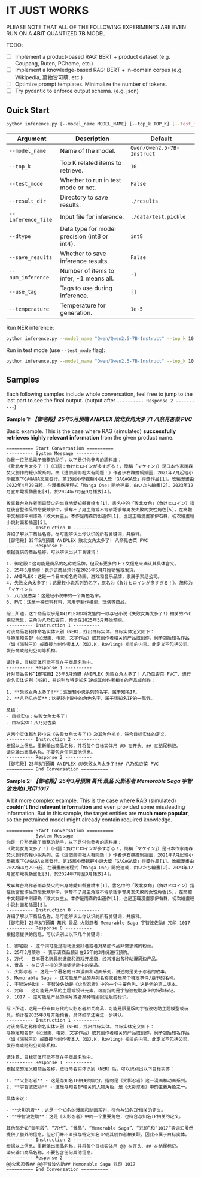 # IT JUST WORKS

PLEASE NOTE THAT ALL OF THE FOLLOWING EXPERIMENTS ARE EVEN RUN ON A **4BIT** QUANTIZED **7B** MODEL.

TODO:
- [ ] Implement a product-based RAG: BERT + product dataset (e.g. Coupang, Ruten, PChome, etc.)
- [ ] Implement a knowledge-based RAG: BERT + in-domain corpus (e.g. Wikipedia, 萬物皆可萌, etc.)
- [ ] Optimize prompt templates. Minimalize the number of tokens.
- [ ] Try pydantic to enforce output schema. (e.g. json)

## Quick Start

```bash
python inference.py [--model_name MODEL_NAME] [--top_k TOP_K] [--test_mode] [--result_dir RESULT_DIR] [--inference_file INFERENCE_FILE] [--dtype {int8,int4}] [--save_results] [--num_inference NUM_INFERENCE] [--use_tag [USE_TAG [USE_TAG ...]]] [--temperature TEMPERATURE]
```

| Argument         | Description                                                   | Default                        |
|------------------|---------------------------------------------------------------|--------------------------------|
| `--model_name`   | Name of the model.                                            | `Qwen/Qwen2.5-7B-Instruct`     |
| `--top_k`        | Top K related items to retrieve.                              | `10`                           |
| `--test_mode`    | Whether to run in test mode or not.                           | `False`                        |
| `--result_dir`   | Directory to save results.                                    | `./results`                    |
| `--inference_file`| Input file for inference.                                    | `./data/test.pickle`           |
| `--dtype`        | Data type for model precision (int8 or int4).                 | `int8`                         |
| `--save_results` | Whether to save inference results.                            | `False`                        |
| `--num_inference`| Number of items to infer, -1 means all.                       | `-1`                           |
| `--use_tag`      | Tags to use during inference.                                 | `[]`                           |
| `--temperature`  | Temperature for generation.                                   | `1e-5`                         |

Run NER inference:
```bash
python inference.py --model_name "Qwen/Qwen2.5-7B-Instruct" --top_k 10 --result_dir ./results --inference_file ./data/test.pickle --dtype int4 --save_results --num_inference -1 --use_tag "品牌"
```

Run in test mode (use `--test_mode` flag):
```bash
python inference.py --model_name "Qwen/Qwen2.5-7B-Instruct" --top_k 10 --result_dir ./results --inference_file ./data/test.pickle --dtype int4 --save_results True --num_inference -1 --use_tag "品牌" --test_mode
```

## Samples

Each following samples include whole conversation, feel free to jump to the last part to see the final output. (output after `---------- Response 2 ----------`)

**Sample 1: *【御宅殿】25年5月預購 ANIPLEX 敗北女角太多了! 八奈見杏菜 PVC***

Basic example. This is the case where RAG (simulated) **successfully retrieves highly relevant information** from the given product name.

```
========== Start Conversation ==========
---------- System Message ----------
你是一位熟悉電子商務的助手，以下是供你參考的語料庫：
《敗北女角太多了！》（日語：負けヒロインが多すぎる！，簡稱「マケイン」）是日本作家雨森焚火創作的輕小說系列，由《這個美術社大有問題！》作者伊右群擔綱插圖，2021年7月起經小學館旗下GAGAGA文庫發行。第15屆小學館輕小說大獎「GAGAGA獎」得獎作品[1]。改編漫畫由2022年4月29日起，在漫畫應用程式「Manga One」開始連載，由いたち繪畫[2]。2023年12月宣布電視動畫化[3]，於2024年7月至9月播放[4]。

故事舞台為作者雨森焚火的出身地愛知縣豐橋市[1]。書名中的「敗北女角」（負けヒロイン）指在後宮型作品的戀愛競爭中，爭奪不了男主角或不肯承認爭奪男友失敗的女性角色[5]，在簡體中文翻譯中則譯為「敗犬女主」。本作是雨森的出道作[1]，也是正職漫畫家伊右群，初次繪畫輕小說封面和插圖[5]。
---------- Instruction 0 ----------
详细了解以下商品名称，尽可能辨认出你认识的所有关键词，并解释。
【御宅殿】25年5月預購 ANIPLEX 敗北女角太多了! 八奈見杏菜 PVC
---------- Response 0 ----------
根据提供的商品名称，可以辨认出以下关键词：

1. 御宅殿：这可能是商品的名称或品牌，但没有更多的上下文信息来确认其具体含义。
2. 25年5月预购：表示该商品预计在2025年5月开始销售或发货。
3. ANIPLEX：这是一个日本知名的动画、游戏和音乐品牌，隶属于索尼公司。
4. 失败女角太多了!：这是轻小说系列的名字，原名为《負けヒロインが多すぎる！》，简称为「マケイン」。
5. 八乃见杏菜：这是轻小说中的一个角色名字。
6. PVC：这是一种塑料材料，常用于制作模型、玩偶等商品。

综上所述，这个商品似乎是ANIPLEX即将发售的一款与轻小说《失败女角太多了!》相关的PVC模型玩具，主角为八乃见杏菜，预计在2025年5月开始预购。
---------- Instruction 1 ----------
对该商品名称作命名实体识别（NER），找出目标实体。目标实体定义如下：
与特定知名IP（如漫画、电影、文学作品）或其创作者相关的产品或创作。例子包括知名作品（如《海贼王》）或直接与创作者本人（如J.K. Rowling）相关的内容。此定义不包括公司、发行商或经纪公司等机构。

请注意，目标实体可能不存在于商品名称中。
---------- Response 1 ----------
针对商品名称“【御宅殿】25年5月預購 ANIPLEX 失败女角太多了! 八乃见杏菜 PVC”，进行命名实体识别（NER），并识别与特定知名IP或其创作者相关的产品或创作：

1. **失败女角太多了!**：这是轻小说系列的名字，属于知名IP。
2. **八乃见杏菜**：这是轻小说中的角色名字，属于该知名IP的一部分。

总结：
- 目标实体：失败女角太多了!
- 目标实体：八乃见杏菜

这两个实体都与轻小说《失败女角太多了!》及其角色相关，符合目标实体的定义。
---------- Instruction 2 ----------
根据以上信息，重新输出商品名称，并将每个目标实体用 @@ 在开头、## 在结尾标记。
请只输出商品名称，不要包含任何其他信息。
---------- Response 2 ----------
【御宅殿】25年5月預購 ANIPLEX @@失败女角太多了!## 八乃见杏菜 PVC
========== End Conversation ==========
```

**Sample 2: *【御宅殿】25年3月預購 萬代 景品 火影忍者 Memorable Saga 宇智波佐助Ⅱ 咒印 1017***

A bit more complex example. This is the case where RAG (simulated) **couldn't find relevant information** and even provided some missleading information.
But in this sample, the target entities are **much more popular**, so the pretrained model might already contain required knowledge.

```
========== Start Conversation ==========
---------- System Message ----------
你是一位熟悉電子商務的助手，以下是供你參考的語料庫：
《敗北女角太多了！》（日語：負けヒロインが多すぎる！，簡稱「マケイン」）是日本作家雨森焚火創作的輕小說系列，由《這個美術社大有問題！》作者伊右群擔綱插圖，2021年7月起經小學館旗下GAGAGA文庫發行。第15屆小學館輕小說大獎「GAGAGA獎」得獎作品[1]。改編漫畫由2022年4月29日起，在漫畫應用程式「Manga One」開始連載，由いたち繪畫[2]。2023年12月宣布電視動畫化[3]，於2024年7月至9月播放[4]。

故事舞台為作者雨森焚火的出身地愛知縣豐橋市[1]。書名中的「敗北女角」（負けヒロイン）指在後宮型作品的戀愛競爭中，爭奪不了男主角或不肯承認爭奪男友失敗的女性角色[5]，在簡體中文翻譯中則譯為「敗犬女主」。本作是雨森的出道作[1]，也是正職漫畫家伊右群，初次繪畫輕小說封面和插圖[5]。
---------- Instruction 0 ----------
详细了解以下商品名称，尽可能辨认出你认识的所有关键词，并解释。
【御宅殿】25年3月預購 萬代 景品 火影忍者 Memorable Saga 宇智波佐助Ⅱ 咒印 1017
---------- Response 0 ----------
根据您提供的信息，可以识别出以下几个关键词：

1. 御宅殿 - 这个词可能是指动漫爱好者或者对某部作品非常忠诚的粉丝。
2. 25年3月预购 - 表示该商品预计在25年的3月份进行预购。
3. 万代 - 日本著名玩具制造商和游戏开发商，经常推出各种动漫周边产品。
4. 景品 - 在日语中指的是抽奖活动中的奖品。
5. 火影忍者 - 这是一个著名的日本漫画和动画系列，讲述的是关于忍者的故事。
6. Memorable Saga - 这可能是产品的系列名称或者是某个特定事件/章节的名称。
7. 宇智波佐助Ⅱ - 宇智波佐助是《火影忍者》中的一个主要角色，这是他的第二版本。
8. 咒印 - 这可能是产品的主题或设计元素，可能指的是宇智波佐助身上的特殊标记。
9. 1017 - 这可能是产品的编号或者某种特别限定版的标识。

综上所述，这是一份来自万代的火影忍者相关商品，可能是限量版的宇智波佐助主题模型或玩具，预计在2025年3月开始预售，具体细节还需进一步确认。
---------- Instruction 1 ----------
对该商品名称作命名实体识别（NER），找出目标实体。目标实体定义如下：
与特定知名IP（如漫画、电影、文学作品）或其创作者相关的产品或创作。例子包括知名作品（如《海贼王》）或直接与创作者本人（如J.K. Rowling）相关的内容。此定义不包括公司、发行商或经纪公司等机构。

请注意，目标实体可能不存在于商品名称中。
---------- Response 1 ----------
根据您的定义和商品名称，进行命名实体识别（NER）后，可以识别出以下目标实体：

1. **火影忍者** - 这是与知名IP相关的部分，指的是《火影忍者》这一漫画和动画系列。
2. **宇智波佐助** - 这是与知名IP相关的人物角色，是《火影忍者》中的主要角色之一。

具体来说：

- **火影忍者**：这是一个知名的漫画和动画系列，符合与知名IP相关的定义。
- **宇智波佐助**：这是《火影忍者》中的一个重要角色，也符合与知名IP相关的定义。

其他部分如“御宅殿”、“万代”、“景品”、“Memorable Saga”、“咒印”和“1017”等词汇虽然提供了额外的信息，但它们并不直接与特定知名IP或其创作者相关联，因此不属于目标实体。
---------- Instruction 2 ----------
根据以上信息，重新输出商品名称，并将每个目标实体用 @@ 在开头、## 在结尾标记。
请只输出商品名称，不要包含任何其他信息。
---------- Response 2 ----------
@@火影忍者## @@宇智波佐助## Memorable Saga 咒印 1017
========== End Conversation ==========
```